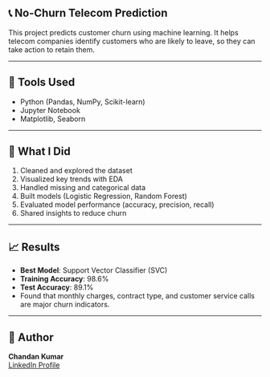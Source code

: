 ## 📞 No-Churn Telecom Prediction

This project predicts customer churn using machine learning. It helps telecom companies identify customers who are likely to leave, so they can take action to retain them.

---

## 🔧 Tools Used

- Python (Pandas, NumPy, Scikit-learn)
- Jupyter Notebook
- Matplotlib, Seaborn

---

## 📌 What I Did

1. Cleaned and explored the dataset
2. Visualized key trends with EDA
3. Handled missing and categorical data
4. Built models (Logistic Regression, Random Forest)
5. Evaluated model performance (accuracy, precision, recall)
6. Shared insights to reduce churn

---

## 📈 Results

- **Best Model**: Support Vector Classifier (SVC)  
- **Training Accuracy**: 98.6%  
- **Test Accuracy**: 89.1%  
- Found that monthly charges, contract type, and customer service calls are major churn indicators.


---

## 👤 Author

**Chandan Kumar**  
[LinkedIn Profile](www.linkedin.com/in/chandan-kumar-professional)

